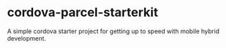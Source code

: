 # cordova-parcel-starterkit
A simple cordova starter project for getting up to speed with mobile hybrid development.
